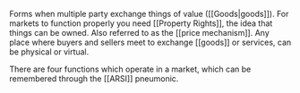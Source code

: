 Forms when multiple party exchange things of value ([[Goods|goods]]). For markets to function properly you need [[Property Rights]], the idea that things can be owned. Also referred to as the [[price mechanism]]. Any place where buyers and sellers meet to exchange [[goods]] or services, can be physical or virtual.

There are four functions which operate in a market, which can be remembered through the [[ARSI]] pneumonic.